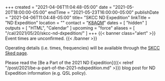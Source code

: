 +++
created = "2021-04-06T11:04:48-05:00"
date = "2021-05-20T18:00:00-05:00"
endTime = "2021-05-23T16:00:00-05:00"
publishDate = "2021-04-06T11:04:48-05:00"
title= "SKCC ND Expedition"
linkTitle = "ND Expedition"
location = ""
contact = "[K8AQM](mailto:k8aqm1629t@comcast.net)"
dates = [ "hidden" ]
outputs = [ "HTML", "Calendar" ]
upcoming = "force"
aliases = [ "/cal/2021/05/20/skcc-nd-dxpedition/" ]
+++
{{< banner class="alert" >}}
Event times are unconfirmed.
{{< /banner >}}

Operating details (i.e. times, frequencies) will be available through the
[SKCC Sked page](https://sked.skccgroup.com/).

Please read the [Be a Part of the 2021 ND Expedition]({{< relref "/post/2021/be-a-part-of-the-2021-ndxpedition.md" >}})
blog post for ND Expedition information (e.g. QSL policy).

